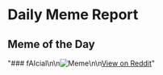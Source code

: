 # Daily Meme Report

## Meme of the Day
"### fAIcial\n\n![Meme](https://i.redd.it/1ys753t69jif1.gif)\n\n[View on Reddit](https://redd.it/1mo1a05)"
